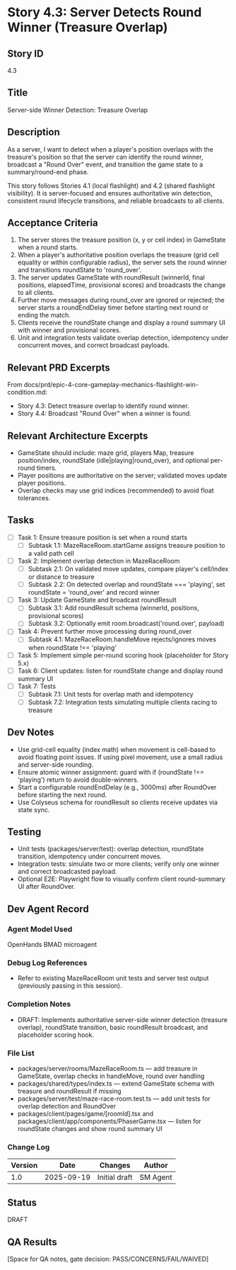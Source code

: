 # Story 4.3: Server Detects Round Winner (Treasure Overlap)

## Story ID

4.3

## Title

Server-side Winner Detection: Treasure Overlap

## Description

As a server, I want to detect when a player's position overlaps with the treasure's position so that the server can identify the round winner, broadcast a "Round Over" event, and transition the game state to a summary/round-end phase.

This story follows Stories 4.1 (local flashlight) and 4.2 (shared flashlight visibility). It is server-focused and ensures authoritative win detection, consistent round lifecycle transitions, and reliable broadcasts to all clients.

## Acceptance Criteria

1. The server stores the treasure position (x, y or cell index) in GameState when a round starts.
2. When a player's authoritative position overlaps the treasure (grid cell equality or within configurable radius), the server sets the round winner and transitions roundState to 'round_over'.
3. The server updates GameState with roundResult (winnerId, final positions, elapsedTime, provisional scores) and broadcasts the change to all clients.
4. Further move messages during round_over are ignored or rejected; the server starts a roundEndDelay timer before starting next round or ending the match.
5. Clients receive the roundState change and display a round summary UI with winner and provisional scores.
6. Unit and integration tests validate overlap detection, idempotency under concurrent moves, and correct broadcast payloads.

## Relevant PRD Excerpts

From docs/prd/epic-4-core-gameplay-mechanics-flashlight-win-condition.md:

* Story 4.3: Detect treasure overlap to identify round winner.
* Story 4.4: Broadcast "Round Over" when a winner is found.

## Relevant Architecture Excerpts

- GameState should include: maze grid, players Map, treasure position/index, roundState (idle|playing|round_over), and optional per-round timers.
- Player positions are authoritative on the server; validated moves update player positions.
- Overlap checks may use grid indices (recommended) to avoid float tolerances.

## Tasks

- [ ] Task 1: Ensure treasure position is set when a round starts
  - [ ] Subtask 1.1: MazeRaceRoom.startGame assigns treasure position to a valid path cell
- [ ] Task 2: Implement overlap detection in MazeRaceRoom
  - [ ] Subtask 2.1: On validated move updates, compare player's cell/index or distance to treasure
  - [ ] Subtask 2.2: On detected overlap and roundState === 'playing', set roundState = 'round_over' and record winner
- [ ] Task 3: Update GameState and broadcast roundResult
  - [ ] Subtask 3.1: Add roundResult schema (winnerId, positions, provisional scores)
  - [ ] Subtask 3.2: Optionally emit room.broadcast('round.over', payload)
- [ ] Task 4: Prevent further move processing during round_over
  - [ ] Subtask 4.1: MazeRaceRoom.handleMove rejects/ignores moves when roundState !== 'playing'
- [ ] Task 5: Implement simple per-round scoring hook (placeholder for Story 5.x)
- [ ] Task 6: Client updates: listen for roundState change and display round summary UI
- [ ] Task 7: Tests
  - [ ] Subtask 7.1: Unit tests for overlap math and idempotency
  - [ ] Subtask 7.2: Integration tests simulating multiple clients racing to treasure

## Dev Notes

- Use grid-cell equality (index math) when movement is cell-based to avoid floating point issues. If using pixel movement, use a small radius and server-side rounding.
- Ensure atomic winner assignment: guard with if (roundState !== 'playing') return to avoid double-winners.
- Start a configurable roundEndDelay (e.g., 3000ms) after RoundOver before starting the next round.
- Use Colyseus schema for roundResult so clients receive updates via state sync.

## Testing

- Unit tests (packages/server/test): overlap detection, roundState transition, idempotency under concurrent moves.
- Integration tests: simulate two or more clients; verify only one winner and correct broadcasted payload.
- Optional E2E: Playwright flow to visually confirm client round-summary UI after RoundOver.

## Dev Agent Record

### Agent Model Used

OpenHands BMAD microagent

### Debug Log References

- Refer to existing MazeRaceRoom unit tests and server test output (previously passing in this session).

### Completion Notes

- DRAFT: Implements authoritative server-side winner detection (treasure overlap), roundState transition, basic roundResult broadcast, and placeholder scoring hook.

### File List

- packages/server/rooms/MazeRaceRoom.ts — add treasure in GameState, overlap checks in handleMove, round over handling
- packages/shared/types/index.ts — extend GameState schema with treasure and roundResult if missing
- packages/server/test/maze-race-room.test.ts — add unit tests for overlap detection and RoundOver
- packages/client/pages/game/[roomId].tsx and packages/client/app/components/PhaserGame.tsx — listen for roundState changes and show round summary UI

### Change Log

| Version | Date | Changes | Author |
|---------|------|---------|--------|
| 1.0     | 2025-09-19 | Initial draft | SM Agent |

## Status

DRAFT

## QA Results

[Space for QA notes, gate decision: PASS/CONCERNS/FAIL/WAIVED]
